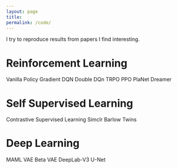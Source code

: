 ```yaml
---
layout: page
title: 
permalink: /code/
---
```


I try to reproduce results from papers I find interesting. 

<h1> Reinforcement Learning </h2>

Vanilla Policy Gradient
DQN
Double DQn
TRPO
PPO
PlaNet
Dreamer


<h1> Self Supervised Learning </h2>

Contrastive Supervised Learning
Simclr
Barlow Twins


<h1> Deep Learning </h1>

MAML
VAE
Beta VAE
DeepLab-V3
U-Net

